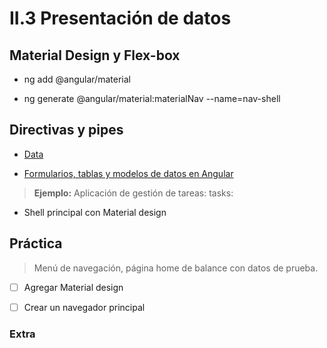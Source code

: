 # II.3 Presentación de datos

## Material Design y Flex-box

- ng add @angular/material

- ng generate @angular/material:materialNav --name=nav-shell

## Directivas y pipes

- [Data](https://academiabinaria.github.io/angular-basic/readme/3-data.html#1)

- [Formularios, tablas y modelos de datos en Angular](https://academia-binaria.com/formularios-tablas-y-modelos-de-datos-en-angular/)

> **Ejemplo:** Aplicación de gestión de tareas: tasks:
- Shell principal con Material design

## Práctica
> Menú de navegación, página home de balance con datos de prueba.

- [ ] Agregar Material design
- [ ] Crear un navegador principal


### Extra